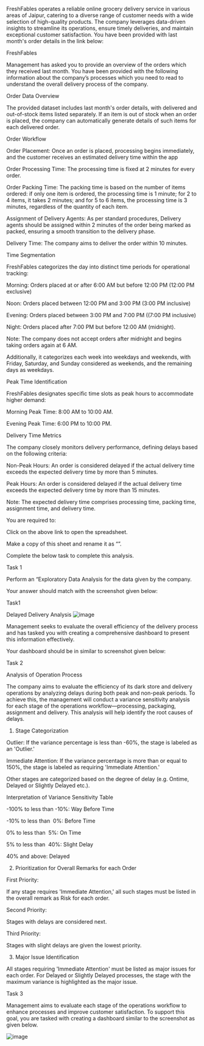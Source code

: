 FreshFables operates a reliable online grocery delivery service in various areas of Jaipur, catering to a diverse range of customer needs with a wide selection of high-quality products. The company leverages data-driven insights to streamline its operations, ensure timely deliveries, and maintain exceptional customer satisfaction. You have been provided with last month's order details in the link below:

FreshFables

Management has asked you to provide an overview of the orders which they received last month. You have been provided with the following information about the company’s processes which you need to read to understand the overall delivery process of the company.

Order Data Overview

The provided dataset includes last month's order details, with delivered and out-of-stock items listed separately. If an item is out of stock when an order is placed, the company can automatically generate details of such items for each delivered order.

Order Workflow

Order Placement: Once an order is placed, processing begins immediately, and the customer receives an estimated delivery time within the app


Order Processing Time: The processing time is fixed at 2 minutes for every order.

Order Packing Time: The packing time is based on the number of items ordered: if only one item is ordered, the processing time is 1 minute; for 2 to 4 items, it takes 2 minutes; and for 5 to 6 items, the processing time is 3 minutes, regardless of the quantity of each item.

Assignment of Delivery Agents: As per standard procedures, Delivery agents should be assigned within 2 minutes of the order being marked as packed, ensuring a smooth transition to the delivery phase. 

Delivery Time: The company aims to deliver the order within 10 minutes.

Time Segmentation

FreshFables categorizes the day into distinct time periods for operational tracking:


Morning: Orders placed at or after 6:00 AM but before 12:00 PM (12:00 PM exclusive)

Noon: Orders placed between 12:00 PM and 3:00 PM (3:00 PM inclusive)

Evening: Orders placed between 3:00 PM and 7:00 PM ((7:00 PM inclusive)


Night: Orders placed after 7:00 PM but before 12:00 AM (midnight).

Note: The company does not accept orders after midnight and begins taking orders again at 6 AM.


Additionally, it categorizes each week into weekdays and weekends, with Friday, Saturday, and Sunday considered as weekends, and the remaining days as weekdays.

Peak Time Identification

FreshFables designates specific time slots as peak hours to accommodate higher demand:

Morning Peak Time: 8:00 AM to 10:00 AM.

Evening Peak Time: 6:00 PM to 10:00 PM.

Delivery Time Metrics

The company closely monitors delivery performance, defining delays based on the following criteria:

Non-Peak Hours: An order is considered delayed if the actual delivery time exceeds the expected delivery time by more than 5 minutes.

Peak Hours: An order is considered delayed if the actual delivery time exceeds the expected delivery time by more than 15 minutes.

Note: The expected delivery time comprises processing time, packing time, assignment time, and delivery time.

You are required to:

Click on the above link to open the spreadsheet.

Make a copy of this sheet and rename it as “<Your Name_FreshFables>”.

Complete the below task to complete this analysis.

Task 1

Perform an “Exploratory Data Analysis for the data given by the company.

Your answer should match with the screenshot given below:

Task1

Delayed Delivery Analysis
![image](https://github.com/user-attachments/assets/adeefa90-5847-4c27-8d3d-a999688d0c17)


Management seeks to evaluate the overall efficiency of the delivery process and has tasked you with creating a comprehensive dashboard to present this information effectively.

Your dashboard should be in similar to screenshot given below:

Task 2

Analysis of Operation Process

The company aims to evaluate the efficiency of its dark store and delivery operations by analyzing delays during both peak and non-peak periods. To achieve this, the management will conduct a variance sensitivity analysis for each stage of the operations workflow—processing, packaging, assignment and delivery. This analysis will help identify the root causes of delays.

1. Stage Categorization

Outlier: If the variance percentage is less than -60%, the stage is labeled as an 'Outlier.'

Immediate Attention: If the variance percentage is more than or equal to 150%, the stage is labeled as requiring 'Immediate Attention.'

Other stages are categorized based on the degree of delay (e.g. Ontime, Delayed or Slightly Delayed etc.).

Interpretation of Variance Sensitivity Table

-100% to less than -10%: Way Before Time

-10% to less than  0%: Before Time

0% to less than  5%: On Time

5% to less than  40%: Slight Delay

40% and above: Delayed

2. Prioritization for Overall Remarks for each Order

First Priority:

If any stage requires 'Immediate Attention,' all such stages must be listed in the overall remark as Risk for each order.

Second Priority:

Stages with delays are considered next.

Third Priority:

Stages with slight delays are given the lowest priority.

3. Major Issue Identification

All stages requiring 'Immediate Attention' must be listed as major issues for each order. For Delayed or Slightly Delayed processes, the stage with the maximum variance is highlighted as the major issue.

Task 3

Management aims to evaluate each stage of the operations workflow to enhance processes and improve customer satisfaction. To support this goal, you are tasked with creating a dashboard similar to the screenshot as given below.

![image](https://github.com/user-attachments/assets/0542da6f-ed9c-453e-8c05-b0f99ef1b097)
